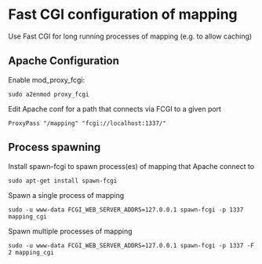# Fast CGI configuration of mapping
Use Fast CGI for long running processes of mapping (e.g. to allow caching)

## Apache Configuration

Enable mod_proxy_fcgi:
```
sudo a2enmod proxy_fcgi
```

Edit Apache conf for a path that connects via FCGI to a given port
```
ProxyPass "/mapping" "fcgi://localhost:1337/"
```

## Process spawning

Install spawn-fcgi to spawn process(es) of mapping that Apache connect to
```
sudo apt-get install spawn-fcgi
```

Spawn a single process of mapping
```
sudo -u www-data FCGI_WEB_SERVER_ADDRS=127.0.0.1 spawn-fcgi -p 1337 mapping_cgi
```

Spawn multiple processes of mapping
```
sudo -u www-data FCGI_WEB_SERVER_ADDRS=127.0.0.1 spawn-fcgi -p 1337 -F 2 mapping_cgi
```